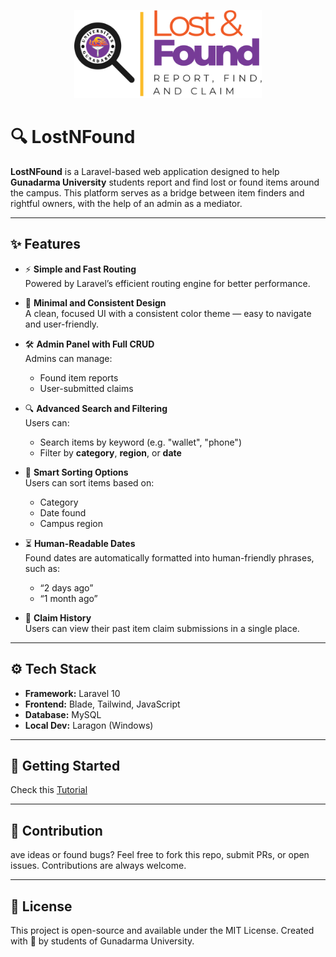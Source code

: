 <p align="center"><a href="" target="_blank"><img src="https://raw.githubusercontent.com/mrisqikhasani/LostNFound/f75c26318b5126665d7bb346719d9ec385f19d6e/storage/app/public/logo-lostnfound.svg" width="300" alt="LostNFound Logo"/></a></p>

# 🔍 LostNFound

**LostNFound** is a Laravel-based web application designed to help **Gunadarma University** students report and find lost or found items around the campus. This platform serves as a bridge between item finders and rightful owners, with the help of an admin as a mediator.

---

## ✨ Features

- ⚡ **Simple and Fast Routing**  
  Powered by Laravel’s efficient routing engine for better performance.

- 🎨 **Minimal and Consistent Design**  
  A clean, focused UI with a consistent color theme — easy to navigate and user-friendly.

- 🛠️ **Admin Panel with Full CRUD**  
  Admins can manage:
  - Found item reports
  - User-submitted claims

- 🔍 **Advanced Search and Filtering**  
  Users can:
  - Search items by keyword (e.g. "wallet", "phone")
  - Filter by **category**, **region**, or **date**

- 📅 **Smart Sorting Options**  
  Users can sort items based on:
  - Category
  - Date found
  - Campus region

- ⏳ **Human-Readable Dates**  
  Found dates are automatically formatted into human-friendly phrases, such as:
  - “2 days ago”
  - “1 month ago”

- 📂 **Claim History**  
  Users can view their past item claim submissions in a single place.

---

## ⚙️ Tech Stack

- **Framework:** Laravel 10
- **Frontend:** Blade, Tailwind, JavaScript
- **Database:** MySQL
- **Local Dev:** Laragon (Windows)

---

## 🚀 Getting Started

Check this [Tutorial](https://koojennie.notion.site/run-lostnfound)

---

## 🙌 Contribution

ave ideas or found bugs? Feel free to fork this repo, submit PRs, or open issues. Contributions are always welcome.

---

## 📄 License

This project is open-source and available under the MIT License. Created with 💜 by students of Gunadarma University.
